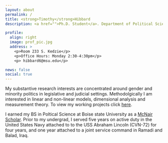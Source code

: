 ```yaml
---
layout: about
permalink: /
title: <strong>Timothy</strong>Hibbard
description: <a href="">Ph.D. Student</a>. Department of Political Science</a>. Michigan State University

profile:
  align: right
  image: prof_pic.jpg
  address: >
    <p>Room 233 S. Kedzie</p>
    <p>Office Hours: Monday 2:30-4:30pm</p>
    <p> hibbard6@msu.edu</p>

news: false
social: true
---
```


My substantive research interests are concentrated around gender and minority politics in legislative and judicial settings. Methodolgically I am interested in linear and non-linear models, dimensional analysis and measurement theory. To view my working projects click [here](https://timothyhibbard.com/projects/).

I earned my BS in Poltical Science at Boise state University as a [McNair Scholar](https://mcnairscholars.com/about/). Prior to my undergrad, I served five years on active duty in the United States Navy attached to to the USS Abraham Lincoln (CVN-72) for four years, and one year attached to a joint service command in Ramadi and Balad, Iraq.
